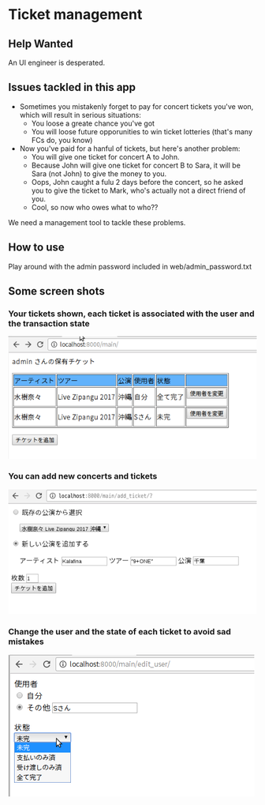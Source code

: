 # Ticket management

## Help Wanted
An UI engineer is desperated.

## Issues tackled in this app
- Sometimes you mistakenly forget to pay for concert tickets you've won, which will result in serious situations:
  - You loose a greate chance you've got
  - You will loose future opporunities to win ticket lotteries (that's many FCs do, you know) 
- Now you've paid for a hanful of tickets, but here's another problem:
  - You will give one ticket for concert A to John.
  - Because John will give one ticket for concert B to Sara, it will be Sara (not John) to give the money to you.
  - Oops, John caught a fulu 2 days before the concert, so he asked you to give the ticket to Mark, who's actually not a direct friend of you.
  - Cool, so now who owes what to who??

We need a management tool to tackle these problems.

## How to use
Play around with the admin password included in web/admin_password.txt

## Some screen shots
### Your tickets shown, each ticket is associated with the user and the transaction state
![your tickets shown](https://github.com/soramichi/ticket_management/blob/master/web/screenshot_main.png)

### You can add new concerts and tickets
![you can add new concerts and tickets](https://github.com/soramichi/ticket_management/blob/master/web/screenshot_add_ticket.png)

### Change the user and the state of each ticket to avoid sad mistakes
![change the user and the state of each ticket to avoid sad mistakes](https://github.com/soramichi/ticket_management/blob/master/web/screenshot_edituser.png)
